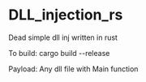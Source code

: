 # DLL_injection_rs
Dead simple dll inj written in rust

To build:
cargo build --release

Payload:
Any dll file with Main function

